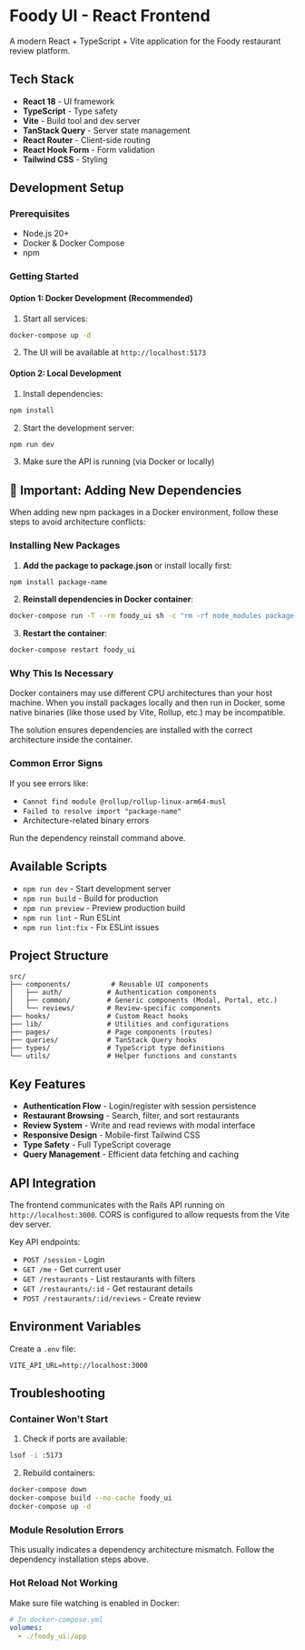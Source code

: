 # Foody UI - React Frontend

A modern React + TypeScript + Vite application for the Foody restaurant review platform.

## Tech Stack

- **React 18** - UI framework
- **TypeScript** - Type safety
- **Vite** - Build tool and dev server
- **TanStack Query** - Server state management
- **React Router** - Client-side routing
- **React Hook Form** - Form validation
- **Tailwind CSS** - Styling

## Development Setup

### Prerequisites

- Node.js 20+
- Docker & Docker Compose
- npm

### Getting Started

#### Option 1: Docker Development (Recommended)

1. Start all services:
```bash
docker-compose up -d
```

2. The UI will be available at `http://localhost:5173`

#### Option 2: Local Development

1. Install dependencies:
```bash
npm install
```

2. Start the development server:
```bash
npm run dev
```

3. Make sure the API is running (via Docker or locally)

## 🚨 Important: Adding New Dependencies

When adding new npm packages in a Docker environment, follow these steps to avoid architecture conflicts:

### Installing New Packages

1. **Add the package to package.json** or install locally first:
```bash
npm install package-name
```

2. **Reinstall dependencies in Docker container**:
```bash
docker-compose run -T --rm foody_ui sh -c "rm -rf node_modules package-lock.json && npm install"
```

3. **Restart the container**:
```bash
docker-compose restart foody_ui
```

### Why This Is Necessary

Docker containers may use different CPU architectures than your host machine. When you install packages locally and then run in Docker, some native binaries (like those used by Vite, Rollup, etc.) may be incompatible.

The solution ensures dependencies are installed with the correct architecture inside the container.

### Common Error Signs

If you see errors like:
- `Cannot find module @rollup/rollup-linux-arm64-musl`
- `Failed to resolve import "package-name"`
- Architecture-related binary errors

Run the dependency reinstall command above.

## Available Scripts

- `npm run dev` - Start development server
- `npm run build` - Build for production
- `npm run preview` - Preview production build
- `npm run lint` - Run ESLint
- `npm run lint:fix` - Fix ESLint issues

## Project Structure

```
src/
├── components/          # Reusable UI components
│   ├── auth/           # Authentication components
│   ├── common/         # Generic components (Modal, Portal, etc.)
│   └── reviews/        # Review-specific components
├── hooks/              # Custom React hooks
├── lib/                # Utilities and configurations
├── pages/              # Page components (routes)
├── queries/            # TanStack Query hooks
├── types/              # TypeScript type definitions
└── utils/              # Helper functions and constants
```

## Key Features

- **Authentication Flow** - Login/register with session persistence
- **Restaurant Browsing** - Search, filter, and sort restaurants
- **Review System** - Write and read reviews with modal interface
- **Responsive Design** - Mobile-first Tailwind CSS
- **Type Safety** - Full TypeScript coverage
- **Query Management** - Efficient data fetching and caching

## API Integration

The frontend communicates with the Rails API running on `http://localhost:3000`. CORS is configured to allow requests from the Vite dev server.

Key API endpoints:
- `POST /session` - Login
- `GET /me` - Get current user
- `GET /restaurants` - List restaurants with filters
- `GET /restaurants/:id` - Get restaurant details
- `POST /restaurants/:id/reviews` - Create review

## Environment Variables

Create a `.env` file:

```env
VITE_API_URL=http://localhost:3000
```

## Troubleshooting

### Container Won't Start

1. Check if ports are available:
```bash
lsof -i :5173
```

2. Rebuild containers:
```bash
docker-compose down
docker-compose build --no-cache foody_ui
docker-compose up -d
```

### Module Resolution Errors

This usually indicates a dependency architecture mismatch. Follow the dependency installation steps above.

### Hot Reload Not Working

Make sure file watching is enabled in Docker:
```yaml
# In docker-compose.yml
volumes:
  - ./foody_ui:/app
```
